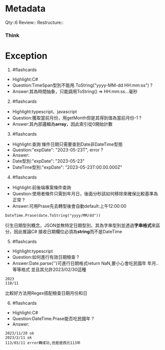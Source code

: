 # Metadata
Qty::6
Review::
Restructure::

### Think





# Exception


1. #flashcards 
- Highlight:C#
- Question:TimeSpan型別不能用.ToString("yyyy-MM-dd HH:mm:ss")
?
- Answer:其為時間抽象，只能調用ToString() => HH:mm:ss...毫秒

2. #flashcards 
- Highlight:typescript、javascript
- Question:獲取當前月份，用getMonth但是其得到值為當前月份-1
?
- Answer:其內部邏輯為**array**，因此索引從0開始計數

3. #flashcards 
- Highlight:查詢˙條件日期只需要查到Date非DateTime型態
- Question:"expDate": "2023-05-23T", error
?
- Answer:
 - Date型別:"expDate": "2023-05-23" 
 - DateTime型別:"expDate": "2023-05-23T:00.00.000Z"

4. #flashcards 
- Highlight:前後端專案條件查詢
- Question:使用者條件只需到年月日，後面分秒該如何移除來確保比較基準為正常
?
- Answer:可用Prase先去轉型後會自動default:上午12:00:00
```
DateTime.Prase(date.ToString("yyyy/MM/dd"))
```
衍生日期型別概念，JSON並無特定日期型別，其為字串型別並透過**字串格式**來區分，因此推論C# 接收日期欄位必須為**string**而不是DateTime

5. #flashcards 
- Highlight:typescript
- Question:如何進行有效日期檢查
?
- Answer:Date.parse('')可進行日期格式return NaN,要小心會吃民國年 年月..等等格式
並且其允許2023/02/30這種
```
2023
110/11
```
比較好方法用Regex搭配檢查日期月份和日

6. #flashcards 
- Highlight:C#
- Question:DateTime.Prase能否吃民國年
?
- Answer:
```
2023/11/20 ok
2023/2/11 ok
113/03/11 error轉成功,但是是西元113年
```